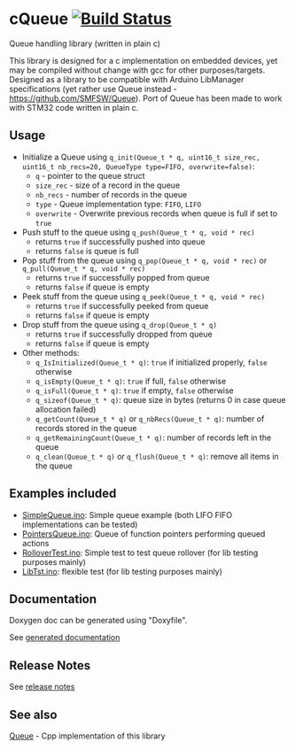 # cQueue [![Build Status](https://travis-ci.org/SMFSW/cQueue.svg?branch=master)](https://travis-ci.org/SMFSW/cQueue)

Queue handling library (written in plain c)

This library is designed for a c implementation on embedded devices, yet may be compiled without change with gcc for other purposes/targets.
Designed as a library to be compatible with Arduino LibManager specifications (yet rather use Queue instead - https://github.com/SMFSW/Queue).
Port of Queue has been made to work with STM32 code written in plain c.

## Usage

- Initialize a Queue using `q_init(Queue_t * q, uint16_t size_rec, uint16_t nb_recs=20, QueueType type=FIFO, overwrite=false)`:
  - `q` - pointer to the queue struct
  - `size_rec` - size of a record in the queue
  - `nb_recs` - number of records in the queue
  - `type` - Queue implementation type: `FIFO`, `LIFO`
  - `overwrite` - Overwrite previous records when queue is full if set to `true`
- Push stuff to the queue using `q_push(Queue_t * q, void * rec)`
  - returns `true` if successfully pushed into queue
  - returns `false` is queue is full
- Pop stuff from the queue using `q_pop(Queue_t * q, void * rec)` or `q_pull(Queue_t * q, void * rec)`
  - returns `true` if successfully popped from queue
  - returns `false` if queue is empty
- Peek stuff from the queue using `q_peek(Queue_t * q, void * rec)`
  - returns `true` if successfully peeked from queue
  - returns `false` if queue is empty
- Drop stuff from the queue using `q_drop(Queue_t * q)`
  - returns `true` if successfully dropped from queue
  - returns `false` if queue is empty
- Other methods:
  - `q_IsInitialized(Queue_t * q)`: `true` if initialized properly, `false` otherwise
  - `q_isEmpty(Queue_t * q)`: `true` if full, `false` otherwise
  - `q_isFull(Queue_t * q)`: `true` if empty, `false` otherwise
  - `q_sizeof(Queue_t * q)`: queue size in bytes (returns 0 in case queue allocation failed)
  - `q_getCount(Queue_t * q)` or `q_nbRecs(Queue_t * q)`: number of records stored in the queue
  - `q_getRemainingCount(Queue_t * q)`: number of records left in the queue
  - `q_clean(Queue_t * q)` or `q_flush(Queue_t * q)`: remove all items in the queue

## Examples included

- [SimpleQueue.ino](examples/SimpleQueue/SimpleQueue.ino): Simple queue example (both LIFO FIFO implementations can be tested)
- [PointersQueue.ino](examples/PointersQueue/PointersQueue.ino): Queue of function pointers performing queued actions
- [RolloverTest.ino](examples/RolloverTest/RolloverTest.ino): Simple test to test queue rollover (for lib testing purposes mainly)
- [LibTst.ino](examples/LibTst/LibTst.ino): flexible test (for lib testing purposes mainly)

## Documentation

Doxygen doc can be generated using "Doxyfile".

See [generated documentation](https://smfsw.github.io/cQueue/)

## Release Notes

See [release notes](ReleaseNotes.md)

## See also

[Queue](https://github.com/SMFSW/Queue) - Cpp implementation of this library
